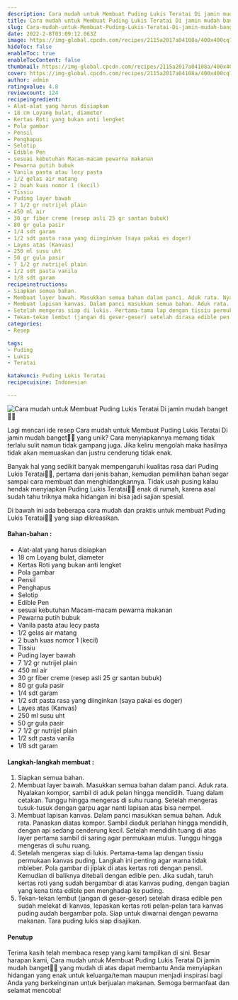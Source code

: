 ```yaml
---
description: Cara mudah untuk Membuat Puding Lukis Teratai Di jamin mudah banget"
title: Cara mudah untuk Membuat Puding Lukis Teratai Di jamin mudah banget
slug: Cara-mudah-untuk-Membuat-Puding-Lukis-Teratai-Di-jamin-mudah-banget
date: 2022-2-8T03:09:12.063Z
image: https://img-global.cpcdn.com/recipes/2115a2017a04108a/400x400cq70/photo.jpg
hideToc: false
enableToc: true
enableTocContent: false
thumbnail: https://img-global.cpcdn.com/recipes/2115a2017a04108a/400x400cq70/photo.jpg
cover: https://img-global.cpcdn.com/recipes/2115a2017a04108a/400x400cq70/photo.jpg
author: admin
ratingvalue: 4.8
reviewcount: 124
recipeingredient:
- Alat-alat yang harus disiapkan
- 18 cm Loyang bulat, diameter
- Kertas Roti yang bukan anti lengket
- Pola gambar
- Pensil
- Penghapus
- Selotip
- Edible Pen
- sesuai kebutuhan Macam-macam pewarna makanan
- Pewarna putih bubuk
- Vanila pasta atau lecy pasta
- 1/2 gelas air matang
- 2 buah kuas nomor 1 (kecil)
- Tissiu
- Puding layer bawah
- 7 1/2 gr nutrijel plain
- 450 ml air
- 30 gr fiber creme (resep asli 25 gr santan bubuk)
- 80 gr gula pasir
- 1/4 sdt garam
- 1/2 sdt pasta rasa yang diinginkan (saya pakai es doger)
- Layes atas (Kanvas)
- 250 ml susu uht
- 50 gr gula pasir
- 7 1/2 gr nutrijel plain
- 1/2 sdt pasta vanila
- 1/8 sdt garam
recipeinstructions:
- Siapkan semua bahan.
- Membuat layer bawah. Masukkan semua bahan dalam panci. Aduk rata. Nyalakan kompor, sambil di aduk pelan hingga mendidih. Tuang dalam cetakan. Tunggu hingga mengeras di suhu ruang. Setelah mengeras tusuk-tusuk dengan garpu agar nanti lapisan atas bisa nempel.
- Membuat lapisan kanvas. Dalam panci masukkan semua bahan. Aduk rata. Panaskan diatas kompor. Sambil diaduk perlahan hingga mendidih, dengan api sedang cenderung kecil. Setelah mendidih tuang di atas layer pertama sambil di saring agar permukaan mulus. Tunggu hingga mengeras di suhu ruang.
- Setelah mengeras siap di lukis. Pertama-tama lap dengan tissiu permukaan kanvas puding. Langkah ini penting agar warna tidak mbleber. Pola gambar di jiplak di atas kertas roti dengan pensil. Kemudian di baliknya ditebali dengan edible pen. Jika sudah, taruh kertas roti yang sudah bergambar di atas kanvas puding, dengan bagian yang kena tinta edible pen menghadap ke puding.
- Tekan-tekan lembut (jangan di geser-geser) setelah dirasa edible pen sudah melekat di kanvas, lepaskan kertas roti pelan-pelan tara kanvas puding audah bergambar pola. Siap untuk diwarnai dengan pewarna makanan. Tara puding lukis siap disajikan.
categories:
- Resep

tags:
- Puding
- Lukis
- Teratai

katakunci: Puding Lukis Teratai
recipecuisine: Indonesian

---
```


![Cara mudah untuk Membuat Puding Lukis Teratai Di jamin mudah banget👩‍🍳](https://img-global.cpcdn.com/recipes/2115a2017a04108a/400x400cq70/photo.jpg)

Lagi mencari ide resep Cara mudah untuk Membuat Puding Lukis Teratai Di jamin mudah banget👩‍🍳 yang unik? Cara menyiapkannya memang tidak terlalu sulit namun tidak gampang juga. Jika keliru mengolah maka hasilnya tidak akan memuaskan dan justru cenderung tidak enak.

Banyak hal yang sedikit banyak mempengaruhi kualitas rasa dari Puding Lukis Teratai👩‍🍳, pertama dari jenis bahan, kemudian pemilihan bahan segar sampai cara membuat dan menghidangkannya. Tidak usah pusing kalau hendak menyiapkan Puding Lukis Teratai👩‍🍳 enak di rumah, karena asal sudah tahu triknya maka hidangan ini bisa jadi sajian spesial.

Di bawah ini ada beberapa cara mudah dan praktis untuk membuat Puding Lukis Teratai👩‍🍳 yang siap dikreasikan.

<!--inarticleads1-->

#### Bahan-bahan :

- Alat-alat yang harus disiapkan
- 18 cm Loyang bulat, diameter
- Kertas Roti yang bukan anti lengket
- Pola gambar
- Pensil
- Penghapus
- Selotip
- Edible Pen
- sesuai kebutuhan Macam-macam pewarna makanan
- Pewarna putih bubuk
- Vanila pasta atau lecy pasta
- 1/2 gelas air matang
- 2 buah kuas nomor 1 (kecil)
- Tissiu
- Puding layer bawah
- 7 1/2 gr nutrijel plain
- 450 ml air
- 30 gr fiber creme (resep asli 25 gr santan bubuk)
- 80 gr gula pasir
- 1/4 sdt garam
- 1/2 sdt pasta rasa yang diinginkan (saya pakai es doger)
- Layes atas (Kanvas)
- 250 ml susu uht
- 50 gr gula pasir
- 7 1/2 gr nutrijel plain
- 1/2 sdt pasta vanila
- 1/8 sdt garam

<!--inarticleads2-->

#### Langkah-langkah membuat :

1. Siapkan semua bahan.
1. Membuat layer bawah. Masukkan semua bahan dalam panci. Aduk rata. Nyalakan kompor, sambil di aduk pelan hingga mendidih. Tuang dalam cetakan. Tunggu hingga mengeras di suhu ruang. Setelah mengeras tusuk-tusuk dengan garpu agar nanti lapisan atas bisa nempel.
1. Membuat lapisan kanvas. Dalam panci masukkan semua bahan. Aduk rata. Panaskan diatas kompor. Sambil diaduk perlahan hingga mendidih, dengan api sedang cenderung kecil. Setelah mendidih tuang di atas layer pertama sambil di saring agar permukaan mulus. Tunggu hingga mengeras di suhu ruang.
1. Setelah mengeras siap di lukis. Pertama-tama lap dengan tissiu permukaan kanvas puding. Langkah ini penting agar warna tidak mbleber. Pola gambar di jiplak di atas kertas roti dengan pensil. Kemudian di baliknya ditebali dengan edible pen. Jika sudah, taruh kertas roti yang sudah bergambar di atas kanvas puding, dengan bagian yang kena tinta edible pen menghadap ke puding.
1. Tekan-tekan lembut (jangan di geser-geser) setelah dirasa edible pen sudah melekat di kanvas, lepaskan kertas roti pelan-pelan tara kanvas puding audah bergambar pola. Siap untuk diwarnai dengan pewarna makanan. Tara puding lukis siap disajikan.

#### Penutup

Terima kasih telah membaca resep yang kami tampilkan di sini. Besar harapan kami, Cara mudah untuk Membuat Puding Lukis Teratai Di jamin mudah banget👩‍🍳 yang mudah di atas dapat membantu Anda menyiapkan hidangan yang enak untuk keluarga/teman maupun menjadi inspirasi bagi Anda yang berkeinginan untuk berjualan makanan. Semoga bermanfaat dan selamat mencoba!